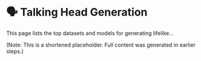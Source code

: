 # 🗣️ Talking Head Generation

This page lists the top datasets and models for generating lifelike...

(Note: This is a shortened placeholder. Full content was generated in earlier steps.)